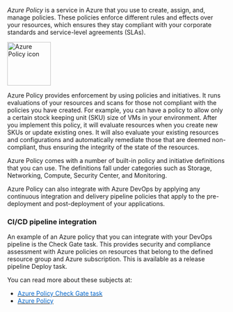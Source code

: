 
*Azure Policy* is a service in Azure that you use to create, assign, and, manage policies. These policies enforce different rules and effects over your resources, which ensures they stay compliant with your corporate standards and service-level agreements (SLAs).


<p style="text-align:left;"><img src="../Linked_Image_Files/azurepolicy2.png" width="100" height="100" alt="Azure Policy icon"></p>

Azure Policy provides enforcement by using policies and initiatives. It runs evaluations of your resources and scans for those not compliant with the policies you have created. For example, you can have a policy to allow only a certain stock keeping unit (SKU) size of VMs in your environment. After you implement this policy, it will evaluate resources when you create new SKUs  or update existing ones. It will also evaluate your existing resources and configurations and automatically remediate those that are deemed non-compliant, thus ensuring the integrity of the state of the resources. 

Azure Policy comes with a number of built-in policy and initiative definitions that you can use. The definitions fall under categories such as Storage, Networking, Compute, Security Center, and Monitoring.

Azure Policy can also integrate with Azure DevOps by applying any continuous integration and delivery pipeline policies that apply to the pre-deployment and post-deployment of your applications.



### CI/CD pipeline integration

An example of an Azure policy that you can integrate with your DevOps pipeline is the Check Gate task. This provides security and compliance assessment with Azure policies on resources that belong to the defined resource group and Azure subscription. This is available as a release pipeline Deploy task.  

You can read more about these subjects at:
 
- <a href="https://docs.microsoft.com/en-us/azure/devops/pipelines/tasks/deploy/azure-policy-check-gate?view=vsts" target="_blank"><span style="color: #0066cc;" color="#0066cc">Azure Policy Check Gate task</span></a>
- <a href="https://azure.microsoft.com/en-us/services/azure-policy/
" target="_blank"><span style="color: #0066cc;" color="#0066cc">Azure Policy</span></a> 

